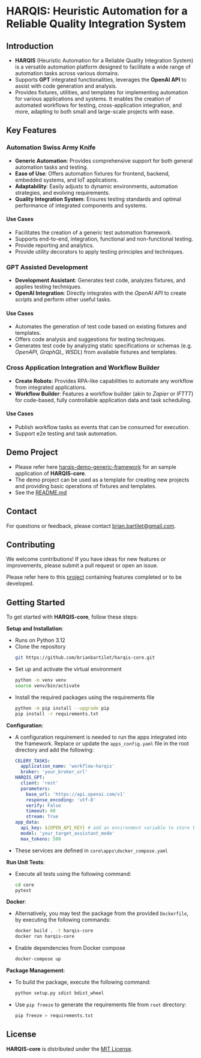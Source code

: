 # HARQIS: Heuristic Automation for a Reliable Quality Integration System

## Introduction

- **HARQIS** (Heuristic Automation for a Reliable Quality Integration System) is a versatile automation platform designed to facilitate a wide range of automation tasks across various domains.
- Supports **GPT** integrated functionalities, leverages the **OpenAI API** to assist with code generation and analysis.
- Provides fixtures, utilities, and templates for implementing automation for various applications and systems. It enables the creation of automated workflows for testing, cross-application integration, and more, adapting to both small and large-scale projects with ease.

## Key Features

### Automation Swiss Army Knife

- **Generic Automation**: Provides comprehensive support for both general automation tasks and testing.
- **Ease of Use**: Offers automation fixtures for frontend, backend, embedded systems, and IoT applications.
- **Adaptability**: Easily adjusts to dynamic environments, automation strategies, and evolving requirements.
- **Quality Integration System**: Ensures testing standards and optimal performance of integrated components and systems.

#### Use Cases
- Facilitates the creation of a generic test automation framework.
- Supports end-to-end, integration, functional and non-functional testing.
- Provide reporting and analytics.
- Provide utility decorators to apply testing principles and techniques.

### GPT Assisted Development
- **Development Assistant**: Generates test code, analyzes fixtures, and applies testing techniques.
- **OpenAI Integration**: Directly integrates with the *OpenAI API* to create scripts and perform other useful tasks.

#### Use Cases
- Automates the generation of test code based on existing fixtures and templates.
- Offers code analysis and suggestions for testing techniques.
- Generates test code by analyzing static specifications or schemas (e.g. *OpenAPI*, *GraphQL*, *WSDL*) from available fixtures and templates.

### Cross Application Integration and Workflow Builder
- **Create Robots**: Provides RPA-like capabilities to automate any workflow from integrated applications.
- **Workflow Builder**: Features a workflow builder (akin to *Zapier* or *IFTTT*) for code-based, fully controllable application data and task scheduling.

#### Use Cases
- Publish workflow tasks as events that can be consumed for execution.
- Support e2e testing and task automation.

## Demo Project
- Please refer here [harqis-demo-generic-framework](https://github.com/brianbartilet/harqis-demo-generic-framework) for an sample application of **HARQIS-core**.
- The demo project can be used as a template for creating new projects and providing basic operations of fixtures and templates.
- See the [README.md](https://github.com/brianbartilet/harqis-demo-generic-framework/blob/main/README.md)

## Contact

For questions or feedback, please contact [brian.bartilet@gmail.com](mailto:brian.bartilet@gmail.com).


## Contributing

We welcome contributions! If you have ideas for new features or improvements, please submit a pull request or open an issue.

Please refer here to this [project](https://github.com/users/brianbartilet/projects/1) containing features completed or to be developed.
## Getting Started

To get started with **HARQIS-core**, follow these steps:

**Setup and Installation**:
   - Runs on Python 3.12
   - Clone the repository
      ```sh
      git https://github.com/brianbartilet/harqis-core.git
      ```
   - Set up and activate the virtual environment
      ```sh
      python -m venv venv
      source venv/bin/activate
      ```
   - Install the required packages using the requirements file
      ```sh
      python -m pip install --upgrade pip
      pip install -r requirements.txt
      ```

**Configuration**:
   - A configuration requirement is needed to run the apps integrated into the framework. Replace or update the `apps_config.yaml` file in the root directory and add the following:
      ```yaml
      CELERY_TASKS:
        application_name: 'workflow-harqis'
        broker: 'your_broker_url'
      HARQIS_GPT:
        client: 'rest'
        parameters:
          base_url: 'https://api.openai.com/v1'
          response_encoding: 'utf-8'
          verify: False
          timeout: 60
          stream: True
      app_data:
        api_key: ${OPEN_API_KEY} # add an environment variable to store the API key
        model: 'your_target_assistant_mode'
        max_tokens: 500
      ```
   - These services are defined in `core\apps\docker_compose.yaml`

**Run Unit Tests**:
- Execute all tests using the following command:
   ```sh
   cd core
   pytest
   ```

**Docker**:
- Alternatively, you may test the package from the provided `Dockerfile`, by executing the following commands:
   ```sh
   docker build . -t harqis-core
   docker run harqis-core
   ```
- Enable dependencies from Docker compose
  ```sh
  docker-compose up
  ```
  
**Package Management**:
- To build the package, execute the following command:
   ```sh
   python setup.py sdist bdist_wheel
   ```
 - Use `pip freeze` to generate the requirements file from `root` directory:
   ```sh
   pip freeze > requirements.txt
   ```


## License

**HARQIS-core** is distributed under the [MIT License](LICENSE).


